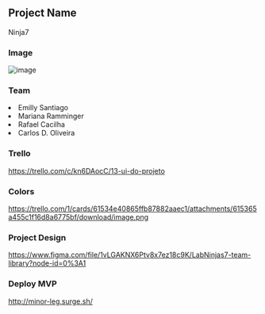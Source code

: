 ## Project Name
Ninja7

### Image
![image](https://user-images.githubusercontent.com/70452464/135162642-3f4a27c1-00ed-4ca3-85db-c2e189952810.png)

### Team
<li>Emilly Santiago</li>
<li>Mariana Ramminger</li>
<li>Rafael Cacilha</li>
<li>Carlos D. Oliveira</li>

### Trello
https://trello.com/c/kn6DAocC/13-ui-do-projeto

### Colors
https://trello.com/1/cards/61534e40865ffb87882aaec1/attachments/615365a455c1f16d8a6775bf/download/image.png

### Project Design
https://www.figma.com/file/1vLGAKNX6Ptv8x7ez18c9K/LabNinjas7-team-library?node-id=0%3A1

### Deploy MVP
http://minor-leg.surge.sh/

